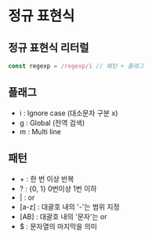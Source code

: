 # 정규 표현식

## 정규 표현식 리터럴
``` javascript
const regexp = /regexp/i // 패턴 + 플래그 
```

## 플래그 
- i : Ignore case (대소문자 구분 x)
- g : Global (전역 검색)
- m : Multi line

## 패턴
- \+ : 한 번 이상 반복
- ? :  {0, 1} 0번이상 1번 이하 
- | : or 
- [a-z] : 대괄호 내의 '-'는 범위 지정
- [AB] : 대괄호 내의 '문자'는 or 
- $ : 문자열의 마지막을 의미 